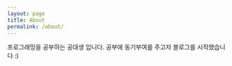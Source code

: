 ```yaml
---
layout: page
title: About
permalink: /about/
---
```


프로그래밍을 공부하는 공대생 입니다.
공부에 동기부여를 주고자 블로그를 시작했습니다 :)
